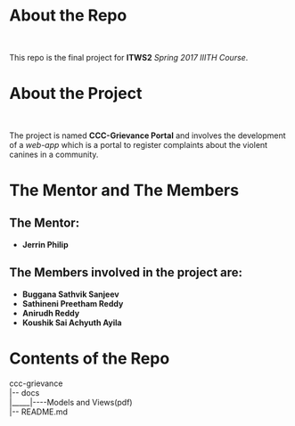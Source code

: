 # About the Repo 
<br/>

This repo is the final project for  **ITWS2**  *Spring 2017 IIITH Course*.

# About the Project
<br/>

The project is named **CCC-Grievance Portal** and involves the development of a *web-app* which is a portal to register complaints about the violent canines in a community.



# The Mentor and The Members
## The Mentor:
* **Jerrin Philip**

## The Members involved in the project are:
* **Buggana Sathvik Sanjeev** 
* **Sathineni Preetham Reddy**
* **Anirudh Reddy**
* **Koushik Sai Achyuth Ayila**



# Contents of the Repo
ccc-grievance<br/>
|-- docs<br/>
|_____|----Models and Views(pdf)<br/>
|-- README.md<br/>

 

